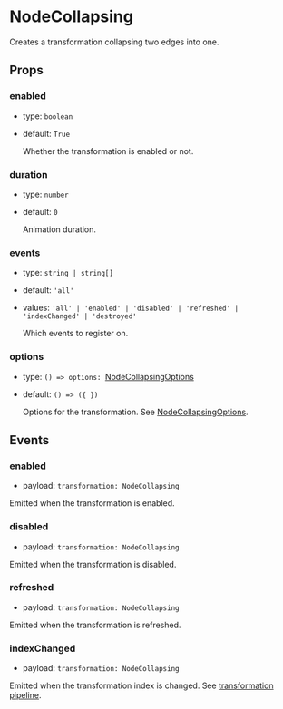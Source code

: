 # NodeCollapsing

Creates a transformation collapsing two edges into one.

## Props

### enabled

- type: `boolean`
- default: `True`

  Whether the transformation is enabled or not.

### duration

- type: `number`
- default: `0`

  Animation duration.

### events

- type: `string | string[]`
- default: `'all'`
- values: `'all' | 'enabled' | 'disabled' | 'refreshed' | 'indexChanged' | 'destroyed'`

  Which events to register on.

### options

- type: `() => options: `[NodeCollapsingOptions](https://doc.linkurious.com/ogma/latest/api.html#NodeCollapsingOptions)
- default: `() => ({ })`

  Options for the transformation. See [NodeCollapsingOptions](https://doc.linkurious.com/ogma/latest/api.html#NodeCollapsingOptions).

## Events

### enabled

- payload: `transformation: NodeCollapsing`

Emitted when the transformation is enabled.

### disabled

- payload: `transformation: NodeCollapsing`

Emitted when the transformation is disabled.

### refreshed

- payload: `transformation: NodeCollapsing`

Emitted when the transformation is refreshed.

### indexChanged

- payload: `transformation: NodeCollapsing`

Emitted when the transformation index is changed. See [transformation pipeline](https://doc.linkurious.com/ogma/latest/examples/transformation-schema.html).
